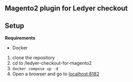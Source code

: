 ## Magento2 plugin for Ledyer checkout

## Setup

**Requirements**
* Docker

1) clone the repository
2) cd to /ledyer-checkout-for-magento2
3) `docker compose up -d`
4) Open a browser and go to [localhost:8182](http://localhost:8182)

